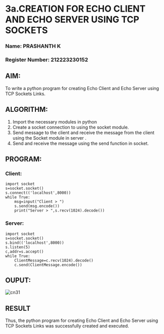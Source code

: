 # 3a.CREATION FOR ECHO CLIENT AND ECHO SERVER USING TCP SOCKETS
### Name: PRASHANTH K
### Register Number: 212223230152
## AIM:
To write a python program for creating Echo Client and Echo Server using TCP
Sockets Links.
## ALGORITHM:
1. Import the necessary modules in python
2. Create a socket connection to using the socket module.
3. Send message to the client and receive the message from the client using the Socket module in
 server .
4. Send and receive the message using the send function in socket.
## PROGRAM:
### Client:
```
import socket
s=socket.socket()
s.connect(('localhost',8000))
while True:
    msg=input("Client > ")
    s.send(msg.encode())
    print("Server > ",s.recv(1024).decode())

```
### Server:
```
import socket
s=socket.socket()
s.bind(('localhost',8000))
s.listen(5)
c,addr=s.accept()
while True:
    ClientMessage=c.recv(1024).decode()
    c.send(ClientMessage.encode())

```
## OUPUT:
![cn31](https://github.com/user-attachments/assets/286ee71a-9b57-4e16-aae1-83ee99b0703e)


## RESULT
Thus, the python program for creating Echo Client and Echo Server using TCP Sockets Links was successfully created and executed.


